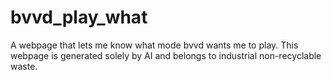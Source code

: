 # bvvd_play_what
A webpage that lets me know what mode bvvd wants me to play.
This webpage is generated solely by AI and belongs to industrial non-recyclable waste.
